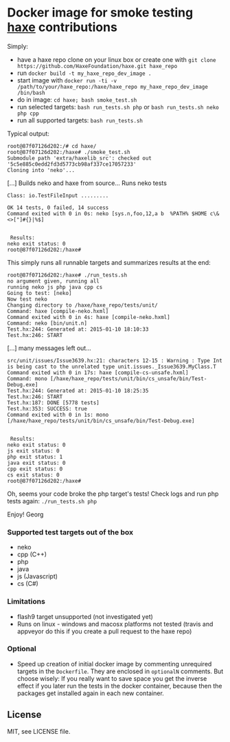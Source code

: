 # Docker image for smoke testing [haxe](http://haxe.org) contributions

Simply:
 * have a haxe repo clone on your linux box or create one with ```git clone https://github.com/HaxeFoundation/haxe.git haxe_repo```
 * run ```docker build -t my_haxe_repo_dev_image .```
 * start image with ```docker run -ti -v /path/to/your/haxe_repo:/haxe/haxe_repo my_haxe_repo_dev_image /bin/bash```
 * do in image: ```cd haxe; bash smoke_test.sh```
 * run selected targets: ```bash run_tests.sh php``` or ```bash run_tests.sh neko php cpp```
 * run all supported targets: ```bash run_tests.sh```

Typical output:
```root@your_machine # docker run -ti -v /mnt/hgfs/haxe_repo:/haxe/haxe_repo haxe_repo_dev /bin/bash
root@87f07126d202:/# cd haxe/
root@87f07126d202:/haxe# ./smoke_test.sh 
Submodule path 'extra/haxelib_src': checked out '5c5e885c0edd2fd3d5773cb98af337ce17057233'
Cloning into 'neko'...
```
[...]
Builds neko and haxe from source...
Runs neko tests
```
Class: io.TestFileInput .........

OK 14 tests, 0 failed, 14 success
Command exited with 0 in 0s: neko [sys.n,foo,12,a b  %PATH% $HOME c\&<>["]#{}|%$]


 Results:  
neko exit status: 0
root@87f07126d202:/haxe#
```
This simply runs all runnable targets and summarizes results at the end:
```
root@87f07126d202:/haxe# ./run_tests.sh 
no argument given, running all
running neko js php java cpp cs
Going to test: [neko]
Now test neko
Changing directory to /haxe/haxe_repo/tests/unit/
Command: haxe [compile-neko.hxml]
Command exited with 0 in 4s: haxe [compile-neko.hxml]
Command: neko [bin/unit.n]
Test.hx:244: Generated at: 2015-01-10 18:10:33
Test.hx:246: START
```
[...] many messages left out...
```
src/unit/issues/Issue3639.hx:21: characters 12-15 : Warning : Type Int is being cast to the unrelated type unit.issues._Issue3639.MyClass.T
Command exited with 0 in 17s: haxe [compile-cs-unsafe.hxml]
Command: mono [/haxe/haxe_repo/tests/unit/bin/cs_unsafe/bin/Test-Debug.exe]
Test.hx:244: Generated at: 2015-01-10 18:25:35
Test.hx:246: START
Test.hx:187: DONE [5778 tests]
Test.hx:353: SUCCESS: true
Command exited with 0 in 1s: mono [/haxe/haxe_repo/tests/unit/bin/cs_unsafe/bin/Test-Debug.exe]


 Results:  
neko exit status: 0 
js exit status: 0 
php exit status: 1 
java exit status: 0 
cpp exit status: 0 
cs exit status: 0
root@87f07126d202:/haxe#
```
Oh, seems your code broke the php target's tests! Check logs and run php tests again: ```./run_tests.sh php```

Enjoy!
Georg

### Supported test targets out of the box
 * neko
 * cpp (C++)
 * php
 * java
 * js (Javascript)
 * cs (C#)

### Limitations
 * flash9 target unsupported (not investigated yet)
 * Runs on linux - windows and macosx platforms not tested (travis and appveyor do this if you create a pull request to the haxe repo)

### Optional
 * Speed up creation of initial docker image by commenting unrequired targets in the ```Dockerfile```. They are enclosed in ```optionalN``` comments.
But choose wisely: If you really want to save space you get the inverse effect if you later run the tests in the docker container, because then the
packages get installed again in each new container.
## License

MIT, see LICENSE file.


